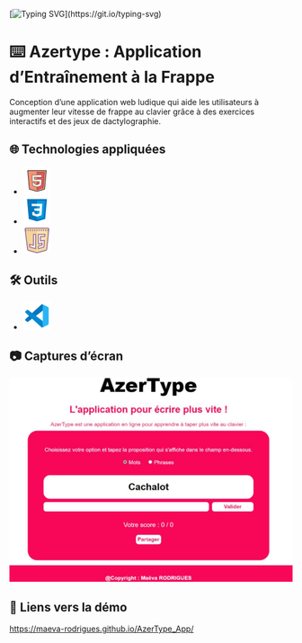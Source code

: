 [![Typing SVG](https://readme-typing-svg.demolab.com/?lines=Bienvenue+!)](https://git.io/typing-svg)

# ⌨️ Azertype : Application d’Entraînement à la Frappe

Conception d’une application web ludique qui aide les utilisateurs à augmenter leur vitesse de frappe au clavier grâce à des exercices interactifs et des jeux de dactylographie.

## 🌐 Technologies appliquées

- ![Logo de html](./assets/img/icons8-html-50.png)
- ![Logo de css](./assets/img/icons8-css3-50.png)
- ![Logo de js](./assets/img/icons8-javascript-50.png)


## 🛠️ Outils

- ![Logo de VS Code](./assets/img/icons8-code-studio-visuel-2019-50.png)

## 📷 Captures d’écran
![Screenshot](./assets/img/Screenshot.PNG)

## 🔗 Liens vers la démo
https://maeva-rodrigues.github.io/AzerType_App/
